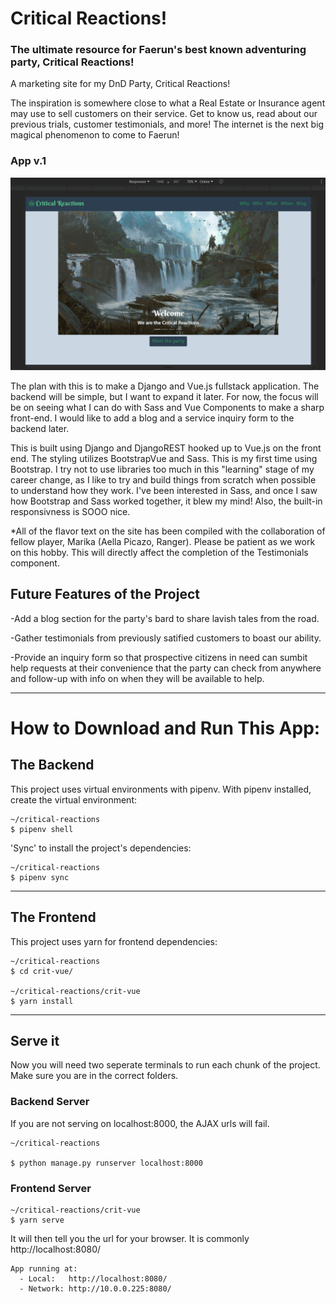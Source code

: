 # Critical Reactions!
### The ultimate resource for Faerun's best known adventuring party, Critical Reactions!
A marketing site for my DnD Party, Critical Reactions!


The inspiration is somewhere close to what a Real Estate or Insurance agent may use to sell customers on their service. Get to know us, read about our previous trials, customer testimonials, and more! The internet is the next big magical phenomenon to come to Faerun!

### App v.1

![Critical Reactions site demo with Bootstrap and Vue.js](crit-vue/src/assets/preview-gif.gif)

The plan with this is to make a Django and Vue.js fullstack application. The backend will be simple, but I want to expand it later. For now, the focus will be on seeing what I can do with Sass and Vue Components to make a sharp front-end. I would like to add a blog and a service inquiry form to the backend later. 

This is built using Django and DjangoREST hooked up to Vue.js on the front end. The styling utilizes BootstrapVue and Sass. This is my first time using Bootstrap. I try not to use libraries too much in this "learning" stage of my career change, as I like to try and build things from scratch when possible to understand how they work. I've been interested in Sass, and once I saw how Bootstrap and Sass worked together, it blew my mind! Also, the built-in responsivness is SOOO nice. 

*All of the flavor text on the site has been compiled with the collaboration of fellow player, Marika (Aella Picazo, Ranger). Please be patient as we work on this hobby. This will directly affect the completion of the Testimonials component. 


## Future Features of the Project

  -Add a blog section for the party's bard to share lavish tales from the road. 
  
  -Gather testimonials from previously satified customers to boast our ability.

  -Provide an inquiry form so that prospective citizens in need can sumbit help requests at their convenience that the party can check from anywhere and follow-up with info on when they will be available to help.  

***

# How to Download and Run This App:

## The Backend

This project uses virtual environments with pipenv. With pipenv installed, create the virtual environment:

```console
~/critical-reactions
$ pipenv shell
```

'Sync' to install the project's dependencies:

```console
~/critical-reactions
$ pipenv sync
```

***

## The Frontend

This project uses yarn for frontend dependencies:

```console
~/critical-reactions
$ cd crit-vue/

~/critical-reactions/crit-vue
$ yarn install
```

***

## Serve it

Now you will need two seperate terminals to run each chunk of the project. Make sure you are in the correct folders. 

###  Backend Server

If you are not serving on localhost:8000, the AJAX urls will fail. 
```console
~/critical-reactions

$ python manage.py runserver localhost:8000
```

### Frontend Server

```console
~/critical-reactions/crit-vue
$ yarn serve
```
It will then tell you the url for your browser. It is commonly http://localhost:8080/

```console
App running at:
  - Local:   http://localhost:8080/
  - Network: http://10.0.0.225:8080/
```

